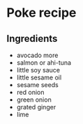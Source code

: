 # Poke recipe


## Ingredients

- avocado more
- salmon or ahi-tuna
- little soy sauce
- little sesame oil
- sesame seeds
- red onion
- green onion
- grated ginger
- lime
